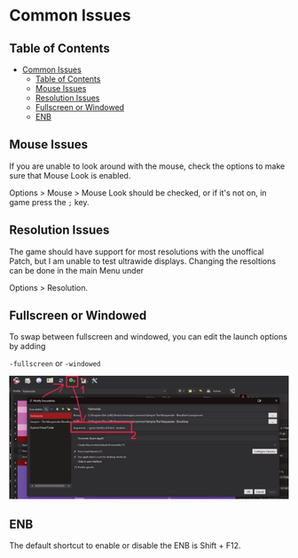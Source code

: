 # Common Issues

## Table of Contents

- [Common Issues](#common-issues)
  - [Table of Contents](#table-of-contents)
  - [Mouse Issues](#mouse-issues)
  - [Resolution Issues](#resolution-issues)
  - [Fullscreen or Windowed](#fullscreen-or-windowed)
  - [ENB](#enb)

## Mouse Issues

If you are unable to look around with the mouse, check the options to make sure that Mouse Look is enabled.

Options > Mouse > Mouse Look should be checked, or if it's not on, in game press the `;` key.

## Resolution Issues

The game should have support for most resolutions with the unoffical Patch, but I am unable to test ultrawide displays. Changing the resoltions can be done in the main Menu under  

Options > Resolution.

## Fullscreen or Windowed

To swap between fullscreen and windowed, you can edit the launch options by adding  

`-fullscreen` or `-windowed`  

![Fullscreen location](img/Fullscreen.png)

## ENB

The default shortcut to enable or disable the ENB is Shift + F12.  
